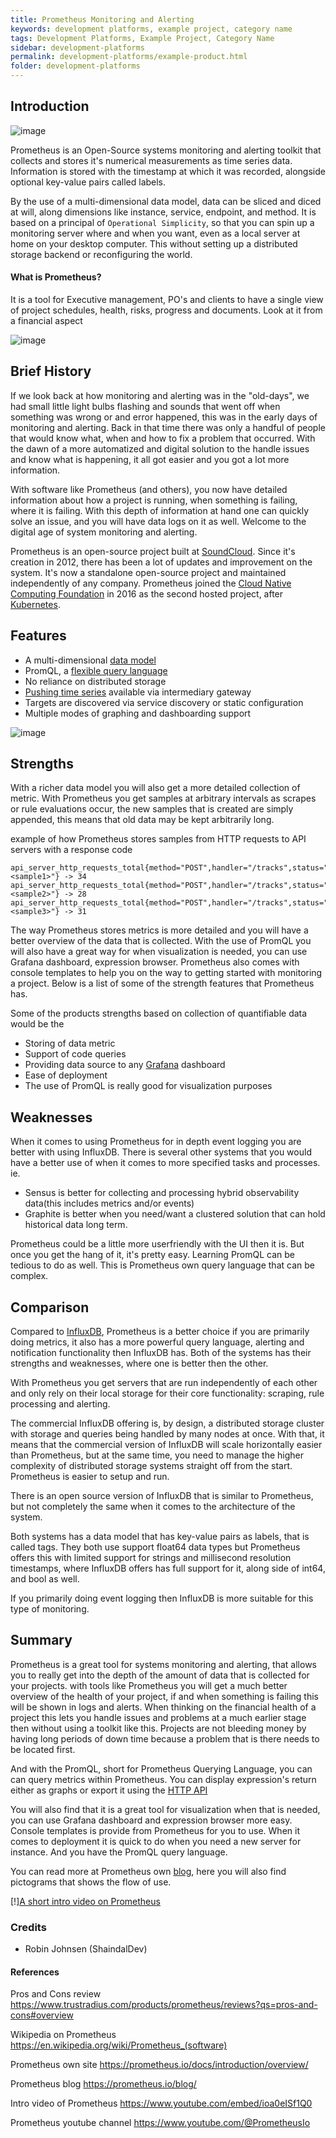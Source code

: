 ```yaml
---
title: Prometheus Monitoring and Alerting
keywords: development platforms, example project, category name
tags: Development Platforms, Example Project, Category Name
sidebar: development-platforms
permalink: development-platforms/example-product.html
folder: development-platforms
---
```


## Introduction
![image](https://user-images.githubusercontent.com/89133440/217799993-db6dc66a-07c9-4ed9-bd3e-bd1500737fb8.png)


Prometheus is an Open-Source systems monitoring and alerting toolkit that collects and stores it's numerical measurements as time series data. Information is stored with the timestamp at which it was recorded, alongside optional key-value pairs called labels. 

By the use of a multi-dimensional data model, data can be sliced and diced at will, along dimensions like instance, service, endpoint, and method.
It is based on a principal of `Operational Simplicity`, so that you can spin up a monitoring server where and when you want, even as a local server at home on your desktop computer. This without setting up a distributed storage backend or reconfiguring the world. 

#### What is Prometheus?
It is a tool for Executive management, PO's and clients to have a single view of project schedules, health, risks, progress and documents. Look at it from a financial aspect

![image](https://user-images.githubusercontent.com/89133440/217797879-a9a03c77-ded7-47f3-8654-49afd4dab336.png)


## Brief History
If we look back at how monitoring and alerting was in the "old-days", we had small little light bulbs flashing and sounds that went off when something was wrong or and error happened, this was in the early days of monitoring and alerting. Back in that time there was only a handful of people that would know what, when and how to fix a problem that occurred. With the dawn of a more automatized and digital solution to the handle issues and know what is happening, it all got easier and you got a lot more information.

With software like Prometheus (and others), you now have detailed information about how a project is running, when something is failing, where it is failing. With this depth of information at hand one can quickly solve an issue, and you will have data logs on it as well. Welcome to the digital age of system monitoring and alerting.

Prometheus is an open-source project built at [SoundCloud](https://soundcloud.com/discover). Since it's creation in 2012, there has been a lot of updates and improvement on the system. It's now a standalone open-source project and maintained independently of any company. 
Prometheus joined the [Cloud Native Computing Foundation](https://www.cncf.io/) in 2016 as the second hosted project, after [Kubernetes](https://kubernetes.io/).




## Features

* A multi-dimensional [data model](https://prometheus.io/docs/concepts/data_model/)
* PromQL, a [flexible query language](https://prometheus.io/docs/prometheus/latest/querying/basics/)
* No reliance on distributed storage
* [Pushing time series](https://prometheus.io/docs/instrumenting/pushing/) available via intermediary gateway
* Targets are discovered via service discovery or static configuration
* Multiple modes of graphing and dashboarding support

![image](https://user-images.githubusercontent.com/89133440/217797307-ab44f040-937b-44d8-9a80-109d1b2ca80f.png)


## Strengths

With a richer data model you will also get a more detailed collection of metric. With Prometheus you get samples at arbitrary intervals as scrapes or rule evaluations occur, the new samples that is created are simply appended, this means that old data may be kept arbitrarily long.

example of how Prometheus stores samples from HTTP requests to API servers with a response code 

```
api_server_http_requests_total{method="POST",handler="/tracks",status="500",instance="<sample1>"} -> 34
api_server_http_requests_total{method="POST",handler="/tracks",status="500",instance="<sample2>"} -> 28
api_server_http_requests_total{method="POST",handler="/tracks",status="500",instance="<sample3>"} -> 31 
```
The way Prometheus stores metrics is more detailed and you will have a better overview of the data that is collected. With the use of PromQL you will also have a great way for when visualization is needed, you can use Grafana dashboard, expression browser. Prometheus also comes with console templates to help you on the way to getting started with monitoring a project. Below is a list of some of the strength features that Prometheus has.

Some of the products strengths based on collection of quantifiable data would be the
* Storing of data metric
* Support of code queries
* Providing data source to any [Grafana](https://grafana.com/) dashboard
* Ease of deployment
* The use of PromQL is really good for visualization purposes


## Weaknesses

When it comes to using Prometheus for in depth event logging you are better with using InfluxDB. There is several other systems that you would have a better use of when it comes to more specified tasks and processes.
ie. 
* Sensus is better for collecting and processing hybrid observability data(this includes metrics and/or events)
* Graphite is better when you need/want a clustered solution that can hold historical data long term.


Prometheus could be a little more userfriendly with the UI then it is. But once you get the hang of it, it's pretty easy. Learning PromQL can be tedious to do as well. This is Prometheus own query language that can be complex. 



## Comparison

Compared to [InfluxDB](https://www.influxdata.com/), Prometheus is a better choice if you are primarily doing metrics, it also has a more powerful query language, alerting and notification functionality then InfluxDB has. Both of the systems has their strengths and weaknesses, where one is better then the other. 

With Prometheus you get servers that are run independently of each other and only rely on their local storage for their core functionality: scraping, rule processing and alerting.

The commercial InfluxDB offering is, by design, a distributed storage cluster with storage and queries being handled by many nodes at once. With that, it means that the commercial version of InfluxDB will scale horizontally easier than Prometheus, but at the same time, you need to manage the higher complexity of distributed storage systems straight off from the start. Prometheus is easier to setup and run. 

There is an open source version of InfluxDB that is similar to Prometheus, but not completely the same when it comes to the architecture of the system.

Both systems has a data model that has key-value pairs as labels, that is called tags. They both use support float64 data types but Prometheus offers this with limited support for strings and millisecond resolution timestamps, where InfluxDB offers has full support for it, along side of int64, and bool as well.

If you primarily doing event logging then InfluxDB is more suitable for this type of monitoring.


## Summary
Prometheus is a great tool for systems monitoring and alerting, that allows you to really get into the depth of the amount of data that is collected for your projects. with tools like Prometheus you will get a much better overview of the health of your project, if and when something is failing this will be shown in logs and alerts. When thinking on the financial health of a project this lets you handle issues and problems at a much earlier stage then without using a toolkit like this. Projects are not bleeding money by having long periods of down time because a problem that is there needs to be located first. 

And with the PromQL, short for Prometheus Querying Language, you can can query metrics within Prometheus. You can display expression's return either as graphs or export it using the [HTTP API](https://prometheus.io/docs/prometheus/latest/querying/api/) 

You will also find that it is a great tool for visualization when that is needed, you can use Grafana dashboard and expression browser more easy. Console templates is provide from Prometheus for you to use. 
When it comes to deployment it is quick to do when you need a new server for instance. And you have the PromQL query language. 

You can read more at Prometheus own [blog](https://prometheus.io/blog/), here you will also find pictograms that shows the flow of use.


[!][A short intro video on Prometheus](https://www.youtube.com/embed/ioa0eISf1Q0)

### Credits

- Robin Johnsen (ShaindalDev)

#### References
Pros and Cons review https://www.trustradius.com/products/prometheus/reviews?qs=pros-and-cons#overview

Wikipedia on Prometheus https://en.wikipedia.org/wiki/Prometheus_(software)

Prometheus own site https://prometheus.io/docs/introduction/overview/

Prometheus blog https://prometheus.io/blog/

Intro video of Prometheus https://www.youtube.com/embed/ioa0eISf1Q0

Prometheus youtube channel https://www.youtube.com/@PrometheusIo

